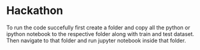 # Hackathon

To run the code succefully first create a folder and copy all the python or ipython notebook to the respective folder along with train and test dataset.  Then navigate to that folder and run jupyter notebook inside that folder. 
